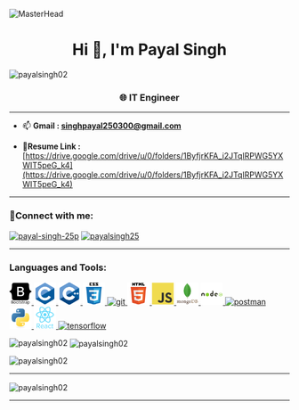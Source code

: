 
![MasterHead](https://www.3blmedia.com/sites/www.3blmedia.com/files/images/CISnetAcad-camille-stephanie-feature_1200x675_hero_021121_animated.gif)
<h1 align="center">Hi 👋, I'm Payal Singh</h1>

<p align="left"> <img src="https://komarev.com/ghpvc/?username=payalsingh02&label=Profile%20views&color=0e75b6&style=flat" alt="payalsingh02" /> </p>

<h3 align="center" dir="auto"><g-emoji class="g-emoji" alias="globe_with_meridians" fallback src="https://github.githubassets.com/images/icons/emoji/unicode/1f310.png">🌐</g-emoji> IT Engineer <g-emoji class="g-emoji" alias="hospital" fallback-src="https://github.githubassets.com/images/icons/emoji/unicode/1f3e5.png"></g-emoji> </h3>

<hr>

- 📫 <b>Gmail : </b> **singhpayal250300@gmail.com**

- 📄<b>Resume Link : </b>[https://drive.google.com/drive/u/0/folders/1ByfjrKFA_i2JTqIRPWG5YXWIT5peG_k4](https://drive.google.com/drive/u/0/folders/1ByfjrKFA_i2JTqIRPWG5YXWIT5peG_k4)

<hr>

<h3 align="left">🤝Connect with me:</h3>
<p align="left">
<a href="https://linkedin.com/in/payal-singh-25p" target="blank"><img align="center" src="https://raw.githubusercontent.com/rahuldkjain/github-profile-readme-generator/master/src/images/icons/Social/linked-in-alt.svg" alt="payal-singh-25p" height="30" width="40" /></a>
<a href="https://www.leetcode.com/payalsingh25" target="blank"><img align="center" src="https://raw.githubusercontent.com/rahuldkjain/github-profile-readme-generator/master/src/images/icons/Social/leet-code.svg" alt="payalsingh25" height="30" width="40" /></a>
</p>

<hr>

<h3 align="left">Languages and Tools:</h3>
<p align="left"> <a href="https://getbootstrap.com" target="_blank" rel="noreferrer"> <img src="https://raw.githubusercontent.com/devicons/devicon/master/icons/bootstrap/bootstrap-plain-wordmark.svg" alt="bootstrap" width="40" height="40"/> </a> <a href="https://www.cprogramming.com/" target="_blank" rel="noreferrer"> <img src="https://raw.githubusercontent.com/devicons/devicon/master/icons/c/c-original.svg" alt="c" width="40" height="40"/> </a> <a href="https://www.w3schools.com/cpp/" target="_blank" rel="noreferrer"> <img src="https://raw.githubusercontent.com/devicons/devicon/master/icons/cplusplus/cplusplus-original.svg" alt="cplusplus" width="40" height="40"/> </a> <a href="https://www.w3schools.com/css/" target="_blank" rel="noreferrer"> <img src="https://raw.githubusercontent.com/devicons/devicon/master/icons/css3/css3-original-wordmark.svg" alt="css3" width="40" height="40"/> </a> <a href="https://git-scm.com/" target="_blank" rel="noreferrer"> <img src="https://www.vectorlogo.zone/logos/git-scm/git-scm-icon.svg" alt="git" width="40" height="40"/> </a> <a href="https://www.w3.org/html/" target="_blank" rel="noreferrer"> <img src="https://raw.githubusercontent.com/devicons/devicon/master/icons/html5/html5-original-wordmark.svg" alt="html5" width="40" height="40"/> </a> <a href="https://developer.mozilla.org/en-US/docs/Web/JavaScript" target="_blank" rel="noreferrer"> <img src="https://raw.githubusercontent.com/devicons/devicon/master/icons/javascript/javascript-original.svg" alt="javascript" width="40" height="40"/> </a> <a href="https://www.mongodb.com/" target="_blank" rel="noreferrer"> <img src="https://raw.githubusercontent.com/devicons/devicon/master/icons/mongodb/mongodb-original-wordmark.svg" alt="mongodb" width="40" height="40"/> </a> <a href="https://nodejs.org" target="_blank" rel="noreferrer"> <img src="https://raw.githubusercontent.com/devicons/devicon/master/icons/nodejs/nodejs-original-wordmark.svg" alt="nodejs" width="40" height="40"/> </a> <a href="https://postman.com" target="_blank" rel="noreferrer"> <img src="https://www.vectorlogo.zone/logos/getpostman/getpostman-icon.svg" alt="postman" width="40" height="40"/> </a> <a href="https://www.python.org" target="_blank" rel="noreferrer"> <img src="https://raw.githubusercontent.com/devicons/devicon/master/icons/python/python-original.svg" alt="python" width="40" height="40"/> </a> <a href="https://reactjs.org/" target="_blank" rel="noreferrer"> <img src="https://raw.githubusercontent.com/devicons/devicon/master/icons/react/react-original-wordmark.svg" alt="react" width="40" height="40"/> </a> <a href="https://www.tensorflow.org" target="_blank" rel="noreferrer"> <img src="https://www.vectorlogo.zone/logos/tensorflow/tensorflow-icon.svg" alt="tensorflow" width="40" height="40"/> </a> </p>

<p><img align="left" src="https://github-readme-stats.vercel.app/api/top-langs?username=payalsingh02&show_icons=true&locale=en&layout=compact" alt="payalsingh02" /></p>

<p>&nbsp;<img align="center" src="https://github-readme-stats.vercel.app/api?username=payalsingh02&show_icons=true&locale=en" alt="payalsingh02" /></p>

<p align="left"> <img src="https://komarev.com/ghpvc/?username=payalsingh02&label=Profile%20views&color=0e75b6&style=flat" alt="payalsingh02" /> </p>
<hr>

<p><img align="center" src="https://github-readme-streak-stats.herokuapp.com/?user=payalsingh02&" alt="payalsingh02" /></p>

<hr>
<!--
**payalsingh02/payalsingh02** is a ✨ _special_ ✨ repository because its `README.md` (this file) appears on your GitHub profile.

Here are some ideas to get you started:

- 🔭 I’m currently working on ...
- 🌱 I’m currently learning ...
- 👯 I’m looking to collaborate on ...
- 🤔 I’m looking for help with ...
- 💬 Ask me about ...
- 📫 How to reach me: ...
- 😄 Pronouns: ...
- ⚡ Fun fact: ...
-->
